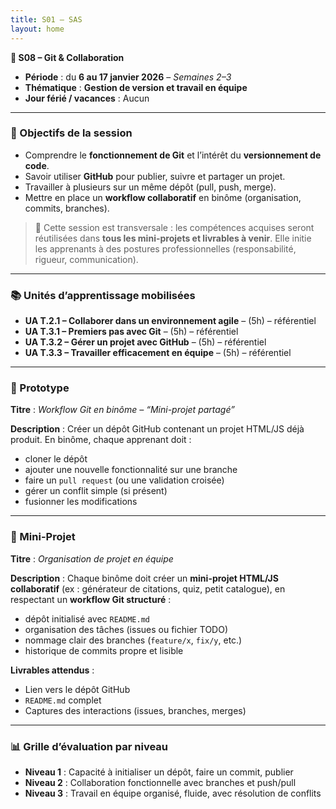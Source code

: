 ```yaml
---
title: S01 – SAS 
layout: home
---
```


**📅 S08 – Git & Collaboration**

- **Période** : du **6 au 17 janvier 2026** – *Semaines 2–3*
- **Thématique** : **Gestion de version et travail en équipe**
- **Jour férié / vacances** : Aucun

---

### 🧭 Objectifs de la session

* Comprendre le **fonctionnement de Git** et l’intérêt du **versionnement de code**.
* Savoir utiliser **GitHub** pour publier, suivre et partager un projet.
* Travailler à plusieurs sur un même dépôt (pull, push, merge).
* Mettre en place un **workflow collaboratif** en binôme (organisation, commits, branches).

> 🔁 Cette session est transversale : les compétences acquises seront réutilisées dans **tous les mini-projets et livrables à venir**. Elle initie les apprenants à des postures professionnelles (responsabilité, rigueur, communication).

---

### 📚 Unités d’apprentissage mobilisées

* **UA T.2.1 – Collaborer dans un environnement agile** – (5h) – référentiel
* **UA T.3.1 – Premiers pas avec Git** – (5h) – référentiel
* **UA T.3.2 – Gérer un projet avec GitHub** – (5h) – référentiel
* **UA T.3.3 – Travailler efficacement en équipe** – (5h) – référentiel

---

### 🧩 Prototype

**Titre** : *Workflow Git en binôme – “Mini-projet partagé”*

**Description** :
Créer un dépôt GitHub contenant un projet HTML/JS déjà produit.
En binôme, chaque apprenant doit :

* cloner le dépôt
* ajouter une nouvelle fonctionnalité sur une branche
* faire un `pull request` (ou une validation croisée)
* gérer un conflit simple (si présent)
* fusionner les modifications

---

### 🧪 Mini-Projet

**Titre** : *Organisation de projet en équipe*

**Description** :
Chaque binôme doit créer un **mini-projet HTML/JS collaboratif** (ex : générateur de citations, quiz, petit catalogue), en respectant un **workflow Git structuré** :

* dépôt initialisé avec `README.md`
* organisation des tâches (issues ou fichier TODO)
* nommage clair des branches (`feature/x`, `fix/y`, etc.)
* historique de commits propre et lisible

**Livrables attendus** :

* Lien vers le dépôt GitHub
* `README.md` complet
* Captures des interactions (issues, branches, merges)

---

### 📊 Grille d’évaluation par niveau

* **Niveau 1** : Capacité à initialiser un dépôt, faire un commit, publier
* **Niveau 2** : Collaboration fonctionnelle avec branches et push/pull
* **Niveau 3** : Travail en équipe organisé, fluide, avec résolution de conflits
